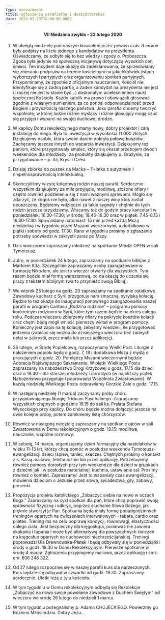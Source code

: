 ```yaml
---
type: annoucement
title: ogłoszenia parafialne i duszpasterskie
date: 2020-02-23T18:00:00.000Z
---
```


<h4 style="text-align:center;">VII Niedziela zwykła – 23 lutego 2020</h4>

1. W ubiegłą niedzielę pod naszym kościołem przez pewien czas zbierane były podpisy na liście jednego z kandydatów na prezydenta. Oświadczamy, że odbyło się to bez wiedzy i zgody o. Proboszcza. Zgoda była jedynie na społeczną inicjatywę dotyczącą wysokich cen śmieci. Ten incydent daje okazję do zadeklarowania, że sprzeciwiamy się zbieraniu podpisów na terenie kościelnym na jakichkolwiek listach wyborczych i partyjnych oraz organizowaniu spotkań partyjnych. Przypominamy, że zgodnie z oficjalnym nauczaniem, Kościół nie identyfikuje się z żadną partią, a żaden kandydat na prezydenta nie jest (i raczej nie jest w stanie być…) doskonałym ucieleśnieniem nauki społecznej Kościoła. Każdy katolik ma prawo i obowiązek głosować zgodnie z własnym sumieniem, za co ponosi odpowiedzialność przed Bogiem i przyszłością naszego państwa. Jako parafia chcemy tworzyć wspólnotę, w której ludzie różnie myślący i różnie głosujący mogą czuć się przyjęci i wsparci na swojej duchowej drodze.

2. W kaplicy Domu rekolekcyjnego mamy nowy, dobry projektor i całą instalację do niego. Była to inwestycja w wysokości 11 000 złotych. Dziękujemy osobie, która swoim darem pokryła połowę kosztów. Zachęcamy jeszcze innych do wsparcia inwestycji. Dziękujemy też paniom, które przygotowały smalec, który się okazał przebojem dwóch weekendów dla młodzieży: za produkty dziękujemy p. Grażynie, za przygotowanie – p. Ali, Krysi i Czesi.

3. Dzisiaj zbiórka do puszek na Maćka – 11-latka z autyzmem i niepełnosprawnością intelektualną.

4. Skończyliśmy wizytę kolędową rodzin naszej parafii. Serdecznie wszystkim dziękujemy za miłe przyjęcie, modlitwę, złożone ofiary i często również podzielenie się z nami ważnymi sprawami. Mogło się zdarzyć, że kogoś nie było, albo nawet z naszej winy ktoś został opuszczony. Będziemy wdzięczni za takie sygnały i chętnie do tych rodzin jeszcze przyjdziemy. Wracamy też do godzin pracy kancelarii w poniedziałek: 16.30-17.30; w środę: 18.45-19.30 oraz w piątek: 7.45-8.15 i 16.30-17.30. Spowiadamy natomiast: 15 min przed każdą Mszą niedzielną i w tygodniu przed Mszami wieczornymi, a dodatkowo w piątki i soboty od godz. 17.30. Rano w tygodniu prosimy o zgłaszanie potrzeby spowiedzi w zakrystii zaraz po Mszy.

5. Dziś wieczorem zapraszamy młodzież na spotkanie Młodzi OPEN w sali Tymoteusz.

6. Jutro, w poniedziałek 24 lutego, zapraszamy na spotkanie biblijne z Markiem Kitą. Szczególnie zapraszamy osoby zaangażowane w formację Nikodem, ale jest to wieczór otwarty dla wszystkich. Tym razem będzie miał formę warsztatową, co da okazję do uczenia się pracy z tekstem biblijnym (warto przynieść swoją Biblię).

7. We wtorek 25 lutego na godz. 20 zapraszamy na spotkanie ostatkowe. Zawodowy kucharz z Syrii przygotuje nam smaczną, syryjską kolację. Będzie to też okazja do inauguracji ponownego zaangażowania naszej parafii w program Caritasu „Rodzina rodzinie” – programu pomocy konkretnym rodzinom w Syrii, które tym razem będzie na okres całego roku. Podczas wieczoru zbierzemy ofiary na pokrycie kosztów kolacji oraz chętni będą mogli wnieść pierwszy wkład w program pomocy. Konieczny jest zapis na tę kolację, żebyśmy wiedzieli, ile przygotować jedzenia (zapisać się można do dzisiejszego wieczora bez żadnych opłat w zakrystii, przez maila lub przez aplikację).

8. 26 lutego, w Środę Popielcową, rozpoczynamy Wielki Post. Liturgie z nałożeniem popiołu będą o godz. 7, 18 i dodatkowa Msza z myślą o pracujących o godz. 20. Pomiędzy Mszami wieczornymi będzie Adoracja Najświętszego Sakramentu. W piątki Wielkiego Postu zapraszamy na nabożeństwo Drogi Krzyżowej o godz. 17.15 dla dzieci oraz o 18.40 – dla starszej młodzieży i dorosłych (w najbliższy piątek Nabożeństwo przygotuje i poprowadzi Wspólnota Zwiastowanie). W każdą niedzielę Wielkiego Postu odprawiamy Gorzkie Żale o godz. 17.15.

9. W następną niedzielę (1 marca) zaczynamy próby chóru przygotowującego liturgię Triduum Paschalnego. Zapraszamy wszystkich chętnych o godzinie 19.15 do sali ks. Prałata Stefana Wysockiego przy kaplicy. Do chóru będzie można dołączyć jeszcze na dwie kolejne próby, potem zamkniemy listę chórzystów.

10. Również w następną niedzielę zapraszamy na spotkanie ojców w sali Zwiastowania w Domu rekolekcyjnym o godz. 19.15: modlitwa, nauczanie, wspólne rozmowy.

11. W sobotę, 14 marca, organizujemy dzień formacyjny dla nastolatków w wieku 11-13 lat, którzy chcą pomóc w posłudze weekendu Tymoteusz-ewangelizacji dzieci (śpiew, taniec, skecze). Chętnych prosimy o kontakt z s. Kasią mailowo, telefonicznie lub przez aplikację. Potrzebujemy również pomocy dorosłych przy tym weekendzie dla dzieci w grupkach z dziećmi jak i w posłudze materialnej: kuchnia, ustawianie sal. Prosimy również o kontakt. Zapraszamy! Jest to wspaniały czas ewangelizacji, mówienia dzieciom o Jezusie przez słowa, świadectwa, gry, zabawy, piosenki.

12. Propozycja projektu katolickiego „Zobaczyć siebie na nowo w oczach Boga.” Zapraszamy na cykl spotkań dla pań, które chcą poprawić swoją sprawność fizyczną i odkryć, poprzez słuchanie Słowa Bożego, jak pięknie stworzył je Pan. Spotkania będą miały formę ponadgodzinnych treningów opartych na ćwiczeniach interwałowych - tabata, cardio oraz pilates. Trening ma na celu poprawę kondycji, równowagi, elastyczności całego ciała. Jest bezpieczny dla kręgosłupa, ponieważ nie zawiera skakania i tupania i może być alternatywą dla powszechnych ćwiczeń na kręgosłup opartych na duchowości niechrześcijańskiej. Treningi poprowadzi Ula Drewnowska-Płatek i będą odbywały się w poniedziałki i środy o godz. 19.30 w Domu Rekolekcyjnym. Pierwsze spotkanie w środę 4 marca. Zgłoszenia przyjmujemy mailowo, przez aplikację i sms-em: 606 248 322.

13. Od 27 lutego rozpocznie się w naszej parafii kurs dla narzeczonych. Kurs będzie się odbywał w czwartki od godz. 19.30. Zapraszamy serdecznie. Ulotki leżą z tyłu kościoła.

14. W tym tygodniu w Domu rekolekcyjnym odbędą się Rekolekcje „Zobaczyć na nowo swoje powołanie zawodowe z Duchem Świętym” od wieczoru we środę 26 lutego do niedzieli 1 marca.

15. W tym tygodniu pożegnaliśmy p. Adama CHOJECKIEGO. Powierzmy go Bożemu Miłosierdziu. Dobry Jezu…
